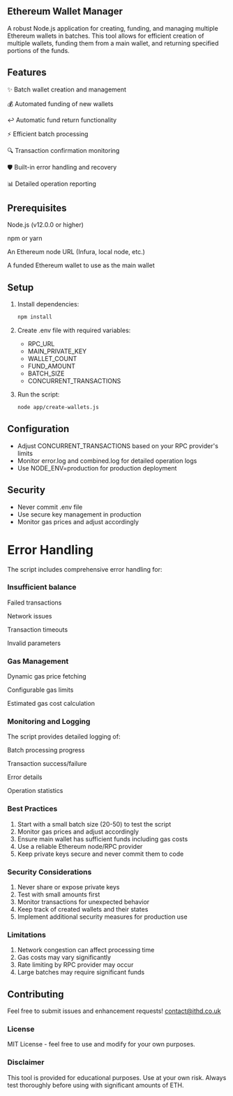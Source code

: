 
## Ethereum Wallet Manager

A robust Node.js application for creating, funding, and managing multiple Ethereum wallets in batches. This tool allows for efficient creation of multiple wallets, funding them from a main wallet, and returning specified portions of the funds.


## Features

✨ Batch wallet creation and management

💰 Automated funding of new wallets

↩️ Automatic fund return functionality

⚡ Efficient batch processing

🔍 Transaction confirmation monitoring

🛡️ Built-in error handling and recovery

📊 Detailed operation reporting


## Prerequisites

Node.js (v12.0.0 or higher)

npm or yarn

An Ethereum node URL (Infura, local node, etc.)

A funded Ethereum wallet to use as the main wallet


## Setup
1. Install dependencies:
   ```bash
   npm install
   ```

2. Create .env file with required variables:
   - RPC_URL
   - MAIN_PRIVATE_KEY
   - WALLET_COUNT
   - FUND_AMOUNT
   - BATCH_SIZE
   - CONCURRENT_TRANSACTIONS

3. Run the script:
   ```bash
   node app/create-wallets.js
   ```

## Configuration
- Adjust CONCURRENT_TRANSACTIONS based on your RPC provider's limits
- Monitor error.log and combined.log for detailed operation logs
- Use NODE_ENV=production for production deployment

## Security
- Never commit .env file
- Use secure key management in production
- Monitor gas prices and adjust accordingly




# Error Handling

The script includes comprehensive error handling for:

### Insufficient balance

Failed transactions

Network issues

Transaction timeouts

Invalid parameters

### Gas Management

Dynamic gas price fetching

Configurable gas limits

Estimated gas cost calculation

### Monitoring and Logging
The script provides detailed logging of:

Batch processing progress

Transaction success/failure

Error details

Operation statistics

### Best Practices

1. Start with a small batch size (20-50) to test the script
2. Monitor gas prices and adjust accordingly
3. Ensure main wallet has sufficient funds including gas costs
4. Use a reliable Ethereum node/RPC provider
5. Keep private keys secure and never commit them to code

### Security Considerations

1. Never share or expose private keys
2. Test with small amounts first
3. Monitor transactions for unexpected behavior
4. Keep track of created wallets and their states
4. Implement additional security measures for production use

### Limitations

1. Network congestion can affect processing time
2. Gas costs may vary significantly
3. Rate limiting by RPC provider may occur
4. Large batches may require significant funds




## Contributing


Feel free to submit issues and enhancement requests!
contact@ithd.co.uk

### License
MIT License - feel free to use and modify for your own purposes.

### Disclaimer
This tool is provided for educational purposes. Use at your own risk. Always test thoroughly before using with significant amounts of ETH.
